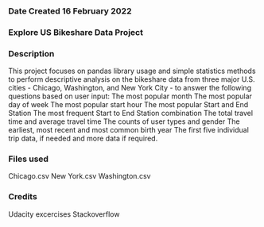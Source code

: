 

### Date Created 16 February 2022

### Explore US Bikeshare Data Project

### Description
This project focuses on pandas library usage and simple statistics methods to perform descriptive analysis on the bikeshare data from three major U.S. cities - Chicago, Washington, and New York City - to answer the following questions based on user input:
The most popular month 
The most popular day of week
The most popular start hour 
The most popular Start and End Station 
The most frequent Start to End Station combination
The total travel time and average travel time 
The counts of user types and gender
The earliest, most recent and most common birth year
The first five individual trip data, if needed and more data if required.

### Files used
Chicago.csv
New York.csv
Washington.csv

### Credits
Udacity excercises Stackoverflow

